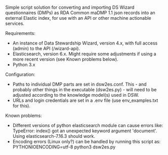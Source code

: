 Simple script solution for converting and importing DS Wizard questionnaires (DMPs) as RDA Common maDMP 1.1 json records into an external Elastic index, for use with an API or other machine actionable services.

Requirements:
* An instance of Data Stewardship Wizard, version 4.x, with full access (admin) to the API (/wizard-api).
* Elasticsearch, version 6.x. Might require some adjustments if using a more recent version (see Known problems below).
* Python 3.x

Configuration:
* Paths to individual DMP parts are set in dsw2es.conf. This - and probably other things in the executable (dsw2es.py) - will need to be adjusted according to the knowledge model(s) used in DSW.
* URLs and login credentials are set in a .env file (use env_examples.txt for this). 

Known problems:
* Different versions of python elasticsearch module can cause errors like: TypeError: index() got an unexpected keyword argument 'document'.  
Using elasticsearch-7.16.3 should work.
* Encoding errors (Linux only?) can be handled by running this script as: 
PYTHONIOENCODING=utf-8 python3 dsw2es.py
